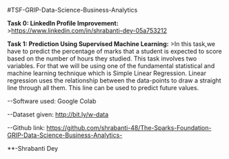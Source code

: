 #TSF-GRIP-Data-Science-Business-Analytics

**Task 0: LinkedIn Profile Improvement:**
         >https://www.linkedin.com/in/shrabanti-dey-05a753212
         
**Task 1: Prediction Using Supervised Machine Learning:**
         >In this task,we have to predict the percentage of marks that a student is expected to score based on the number of hours they studied.
          This task involves two variables.
          For that we will be using one of the fundamental statistical and machine learning technique which is Simple Linear Regression.
          Linear regression uses the relationship between the data-points to draw a straight line through all them.
          This line can be used to predict future values.
          
--Software used: Google Colab

--Dataset given: http://bit.ly/w-data

--Github link: https://github.com/shrabanti-48/The-Sparks-Foundation-GRIP-Data-Science-Business-Analytics-

**-Shrabanti Dey
